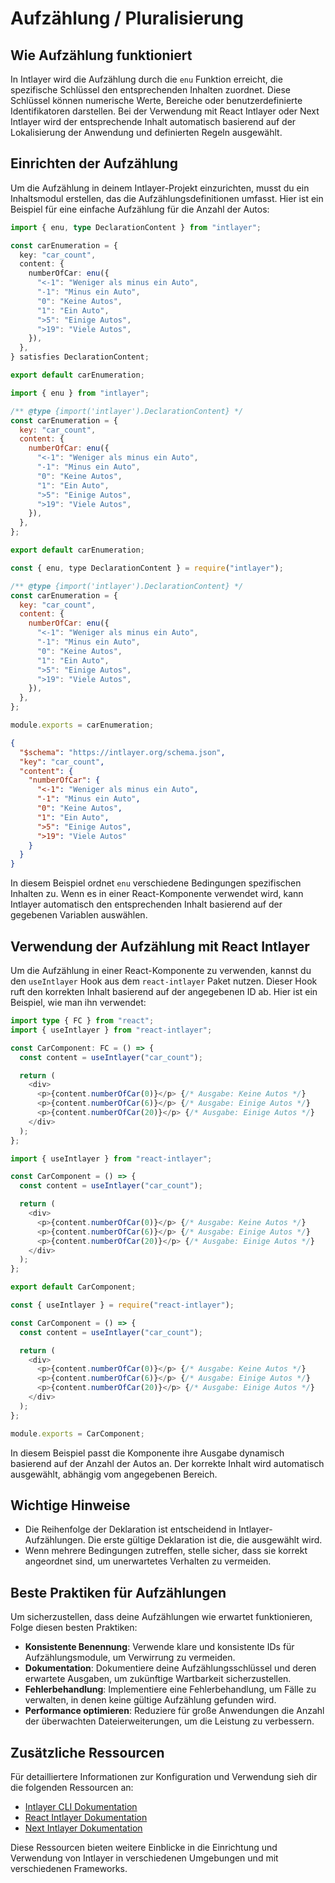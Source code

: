 # Aufzählung / Pluralisierung

## Wie Aufzählung funktioniert

In Intlayer wird die Aufzählung durch die `enu` Funktion erreicht, die spezifische Schlüssel den entsprechenden Inhalten zuordnet. Diese Schlüssel können numerische Werte, Bereiche oder benutzerdefinierte Identifikatoren darstellen. Bei der Verwendung mit React Intlayer oder Next Intlayer wird der entsprechende Inhalt automatisch basierend auf der Lokalisierung der Anwendung und definierten Regeln ausgewählt.

## Einrichten der Aufzählung

Um die Aufzählung in deinem Intlayer-Projekt einzurichten, musst du ein Inhaltsmodul erstellen, das die Aufzählungsdefinitionen umfasst. Hier ist ein Beispiel für eine einfache Aufzählung für die Anzahl der Autos:

```typescript fileName="**/*.content.ts" contentDeclarationFormat="typescript"
import { enu, type DeclarationContent } from "intlayer";

const carEnumeration = {
  key: "car_count",
  content: {
    numberOfCar: enu({
      "<-1": "Weniger als minus ein Auto",
      "-1": "Minus ein Auto",
      "0": "Keine Autos",
      "1": "Ein Auto",
      ">5": "Einige Autos",
      ">19": "Viele Autos",
    }),
  },
} satisfies DeclarationContent;

export default carEnumeration;
```

```javascript fileName="**/*.content.mjs" contentDeclarationFormat="esm"
import { enu } from "intlayer";

/** @type {import('intlayer').DeclarationContent} */
const carEnumeration = {
  key: "car_count",
  content: {
    numberOfCar: enu({
      "<-1": "Weniger als minus ein Auto",
      "-1": "Minus ein Auto",
      "0": "Keine Autos",
      "1": "Ein Auto",
      ">5": "Einige Autos",
      ">19": "Viele Autos",
    }),
  },
};

export default carEnumeration;
```

```javascript fileName="**/*.content.cjs" contentDeclarationFormat="commonjs"
const { enu, type DeclarationContent } = require("intlayer");

/** @type {import('intlayer').DeclarationContent} */
const carEnumeration = {
  key: "car_count",
  content: {
    numberOfCar: enu({
      "<-1": "Weniger als minus ein Auto",
      "-1": "Minus ein Auto",
      "0": "Keine Autos",
      "1": "Ein Auto",
      ">5": "Einige Autos",
      ">19": "Viele Autos",
    }),
  },
};

module.exports = carEnumeration;
```

```json fileName="**/*.content.json" contentDeclarationFormat="json"
{
  "$schema": "https://intlayer.org/schema.json",
  "key": "car_count",
  "content": {
    "numberOfCar": {
      "<-1": "Weniger als minus ein Auto",
      "-1": "Minus ein Auto",
      "0": "Keine Autos",
      "1": "Ein Auto",
      ">5": "Einige Autos",
      ">19": "Viele Autos"
    }
  }
}
```

In diesem Beispiel ordnet `enu` verschiedene Bedingungen spezifischen Inhalten zu. Wenn es in einer React-Komponente verwendet wird, kann Intlayer automatisch den entsprechenden Inhalt basierend auf der gegebenen Variablen auswählen.

## Verwendung der Aufzählung mit React Intlayer

Um die Aufzählung in einer React-Komponente zu verwenden, kannst du den `useIntlayer` Hook aus dem `react-intlayer` Paket nutzen. Dieser Hook ruft den korrekten Inhalt basierend auf der angegebenen ID ab. Hier ist ein Beispiel, wie man ihn verwendet:

```typescript fileName="**/*.tsx" codeFormat="typescript"
import type { FC } from "react";
import { useIntlayer } from "react-intlayer";

const CarComponent: FC = () => {
  const content = useIntlayer("car_count");

  return (
    <div>
      <p>{content.numberOfCar(0)}</p> {/* Ausgabe: Keine Autos */}
      <p>{content.numberOfCar(6)}</p> {/* Ausgabe: Einige Autos */}
      <p>{content.numberOfCar(20)}</p> {/* Ausgabe: Einige Autos */}
    </div>
  );
};
```

```javascript fileName="**/*.mjx" codeFormat="esm"
import { useIntlayer } from "react-intlayer";

const CarComponent = () => {
  const content = useIntlayer("car_count");

  return (
    <div>
      <p>{content.numberOfCar(0)}</p> {/* Ausgabe: Keine Autos */}
      <p>{content.numberOfCar(6)}</p> {/* Ausgabe: Einige Autos */}
      <p>{content.numberOfCar(20)}</p> {/* Ausgabe: Einige Autos */}
    </div>
  );
};

export default CarComponent;
```

```javascript fileName="**/*.cjs" codeFormat="commonjs"
const { useIntlayer } = require("react-intlayer");

const CarComponent = () => {
  const content = useIntlayer("car_count");

  return (
    <div>
      <p>{content.numberOfCar(0)}</p> {/* Ausgabe: Keine Autos */}
      <p>{content.numberOfCar(6)}</p> {/* Ausgabe: Einige Autos */}
      <p>{content.numberOfCar(20)}</p> {/* Ausgabe: Einige Autos */}
    </div>
  );
};

module.exports = CarComponent;
```

In diesem Beispiel passt die Komponente ihre Ausgabe dynamisch basierend auf der Anzahl der Autos an. Der korrekte Inhalt wird automatisch ausgewählt, abhängig vom angegebenen Bereich.

## Wichtige Hinweise

- Die Reihenfolge der Deklaration ist entscheidend in Intlayer-Aufzählungen. Die erste gültige Deklaration ist die, die ausgewählt wird.
- Wenn mehrere Bedingungen zutreffen, stelle sicher, dass sie korrekt angeordnet sind, um unerwartetes Verhalten zu vermeiden.

## Beste Praktiken für Aufzählungen

Um sicherzustellen, dass deine Aufzählungen wie erwartet funktionieren, Folge diesen besten Praktiken:

- **Konsistente Benennung**: Verwende klare und konsistente IDs für Aufzählungsmodule, um Verwirrung zu vermeiden.
- **Dokumentation**: Dokumentiere deine Aufzählungsschlüssel und deren erwartete Ausgaben, um zukünftige Wartbarkeit sicherzustellen.
- **Fehlerbehandlung**: Implementiere eine Fehlerbehandlung, um Fälle zu verwalten, in denen keine gültige Aufzählung gefunden wird.
- **Performance optimieren**: Reduziere für große Anwendungen die Anzahl der überwachten Dateierweiterungen, um die Leistung zu verbessern.

## Zusätzliche Ressourcen

Für detailliertere Informationen zur Konfiguration und Verwendung sieh dir die folgenden Ressourcen an:

- [Intlayer CLI Dokumentation](https://github.com/aymericzip/intlayer/blob/main/docs/de/intlayer_cli.md)
- [React Intlayer Dokumentation](https://github.com/aymericzip/intlayer/blob/main/docs/de/intlayer_with_create_react_app.md)
- [Next Intlayer Dokumentation](https://github.com/aymericzip/intlayer/blob/main/docs/de/intlayer_with_nextjs_15.md)

Diese Ressourcen bieten weitere Einblicke in die Einrichtung und Verwendung von Intlayer in verschiedenen Umgebungen und mit verschiedenen Frameworks.
